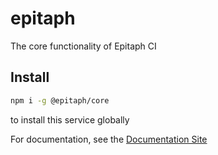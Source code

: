 # epitaph
The core functionality of Epitaph CI

## Install

``` bash
npm i -g @epitaph/core
```
to install this service globally

For documentation, see the [Documentation Site](https://epitaph-ci.github.io/)